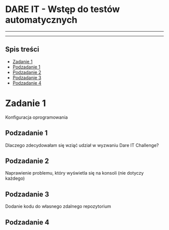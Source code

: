 # DARE IT - Wstęp do testów automatycznych
---
---
## Spis treści
* [Zadanie 1](#zadanie-1)
* [Podzadanie 1](#podzadanie-1)
* [Podzadanie 2](#podzadanie-2)
* [Podzadanie 3](#podzadanie-3)
* [Podzadanie 4](#podzadanie-4)
# Zadanie 1 
Konfiguracja oprogramowania
## Podzadanie 1
Dlaczego zdecydowałam się wziąć udział w wyzwaniu Dare IT Challenge?
## Podzadanie 2 
Naprawienie problemu, który wyświetla się na konsoli (nie dotyczy każdego)
## Podzadanie 3
Dodanie kodu do własnego zdalnego repozytorium
## Podzadanie 4

